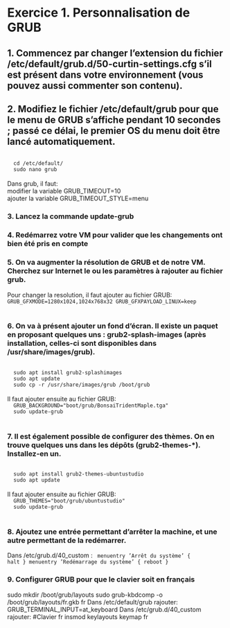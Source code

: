 # Exercice 1. Personnalisation de GRUB

## 1. Commencez par changer l’extension du fichier /etc/default/grub.d/50-curtin-settings.cfg s’il est présent dans votre environnement (vous pouvez aussi commenter son contenu).

## 2. Modifiez le fichier /etc/default/grub pour que le menu de GRUB s’affiche pendant 10 secondes ; passé ce délai, le premier OS du menu doit être lancé automatiquement.
<code>
  cd /etc/default/
  sudo nano grub
</code></br>
Dans grub, il faut:
</br>modifier la variable GRUB_TIMEOUT=10
</br>ajouter la variable GRUB_TIMEOUT_STYLE=menu

### 3. Lancez la commande update-grub

### 4. Redémarrez votre VM pour valider que les changements ont bien été pris en compte

### 5. On va augmenter la résolution de GRUB et de notre VM. Cherchez sur Internet le ou les paramètres à rajouter au fichier grub.
Pour changer la resolution, il faut ajouter au fichier GRUB:
<code>
  GRUB_GFXMODE=1280x1024,1024x768x32 
  GRUB_GFXPAYLOAD_LINUX=keep
</code></br>

### 6. On va à présent ajouter un fond d’écran. Il existe un paquet en proposant quelques uns : grub2-splash-images (après installation, celles-ci sont disponibles dans /usr/share/images/grub).
<code>
  sudo apt install grub2-splashimages
  sudo apt update
  sudo cp -r /usr/share/images/grub /boot/grub
</code></br>
Il faut ajouter ensuite au fichier GRUB:
<code>
  GRUB_BACKGROUND="boot/grub/BonsaiTridentMaple.tga"
  sudo update-grub
</code></br>

### 7. Il est également possible de configurer des thèmes. On en trouve quelques uns dans les dépôts (grub2-themes-*). Installez-en un.
<code>
  sudo apt install grub2-themes-ubuntustudio
  sudo apt update
</code></br>
Il faut ajouter ensuite au fichier GRUB:
<code>
  GRUB_THEMES="boot/grub/ubuntustudio"
  sudo update-grub
</code></br>

### 8. Ajoutez une entrée permettant d’arrêter la machine, et une autre permettant de la redémarrer.
Dans /etc/grub.d/40_custom : 
<code>
  menuentry ’Arrêt du système’ { halt } 
  menuentry ’Redémarrage du système’ { reboot }
</code></br>

### 9. Configurer GRUB pour que le clavier soit en français
sudo mkdir /boot/grub/layouts 
sudo grub-kbdcomp -o /boot/grub/layouts/fr.gkb fr 
Dans /etc/default/grub rajouter:
GRUB_TERMINAL_INPUT=at_keyboard 
Dans /etc/grub.d/40_custom rajouter:
#Clavier fr insmod keylayouts keymap fr
























